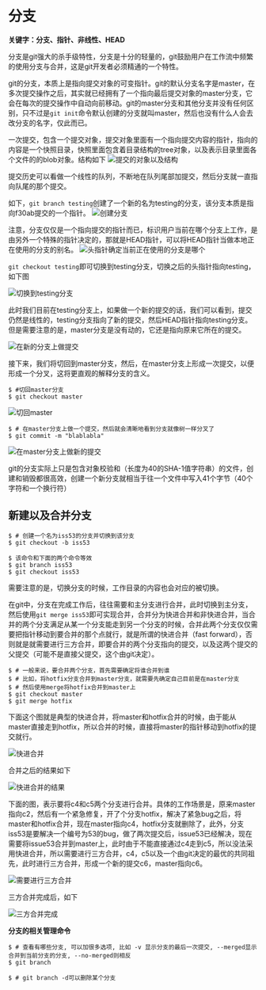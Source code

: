 # 分支

**关键字：分支、指针、非线性、HEAD**

分支是git强大的杀手级特性，分支是十分的轻量的，git鼓励用户在工作流中频繁的使用分支与合并，这是git开发者必须精通的一个特性。

git的分支，本质上是指向提交对象的可变指针。git的默认分支名字是master，在多次提交操作之后，其实就已经拥有了一个指向最后提交对象的master分支，它会在每次的提交操作中自动向前移动。git的master分支和其他分支并没有任何区别，只不过是`git init`命令默认创建的分支就叫master，然后也没有什么人会去改分支的名字，仅此而已。

一次提交，包含一个提交对象，提交对象里面有一个指向提交内容的指针，指向的内容是一个快照目录，快照里面包含着目录结构的tree对象，以及表示目录里面各个文件的的blob对象。结构如下
![提交的对象以及结构](https://progit.bootcss.com/images/commit-and-tree.png)

提交历史可以看做一个线性的队列，不断地在队列尾部加提交，然后分支就一直指向队尾的那个提交。


如下，`git branch testing`创建了一个新的名为testing的分支，该分支本质是指向f30ab提交的一个指针。
![创建分支](https://progit.bootcss.com/images/two-branches.png)

注意，分支仅仅是一个指向提交的指针而已，标识用户当前在哪个分支上工作，是由另外一个特殊的指针决定的，那就是HEAD指针，可以将HEAD指针当做本地正在使用的分支的别名。
![头指针确定当前正在使用的分支是哪个](https://progit.bootcss.com/images/head-to-master.png)

`git checkout testing`即可切换到testing分支，切换之后的头指针指向testing，如下图

![切换到testing分支](https://progit.bootcss.com/images/head-to-testing.png)

此时我们目前在testing分支上，如果做一个新的提交的话，我们可以看到，提交仍然是线性的，testing分支指向了新的提交，然后HEAD指针指向testing分支。但是需要注意的是，master分支是没有动的，它还是指向原来它所在的提交。

![在新的分支上做提交](https://progit.bootcss.com/images/advance-testing.png)

接下来，我们将切回到master分支，然后，在master分支上形成一次提交，以便形成一个分叉，这将更直观的解释分支的含义。
```
$ #切回master分支
$ git checkout master
```
![切回master](https://progit.bootcss.com/images/checkout-master.png)

```
$ # 在master分支上做一个提交，然后就会清晰地看到分支就像树一样分叉了
$ git commit -m "blablabla"
```
![在master分支上做新的提交](https://progit.bootcss.com/images/advance-master.png)

git的分支实际上只是包含对象校验和（长度为40的SHA-1值字符串）的文件，创建和销毁都很高效，创建一个新分支就相当于往一个文件中写入41个字节（40个字符和一个换行符）

## 新建以及合并分支

```
$ # 创建一个名为iss53的分支并切换到该分支
$ git checkout -b iss53

$ 该命令和下面的两个命令等效
$ git branch iss53
$ git checkout iss53
```
需要注意的是，切换分支的时候，工作目录的内容也会对应的被切换。

在git中，分支在完成工作后，往往需要和主分支进行合并，此时切换到主分支，然后使用`git merge iss53`即可实现合并，合并分为快进合并和非快进合并，当合并的两个分支满足从某一个分支能走到另一个分支的时候，合并此两个分支仅仅需要把指针移动到要合并的那个点就行，就是所谓的快进合并（fast forward），否则就是就需要进行三方合并，即要合并的两个分支指向的提交，以及这两个提交的父提交（可能不是直接父提交，这个由git决定）。

```
$ # 一般来说，要合并两个分支，首先需要确定将谁合并到谁
$ # 比如，将hotfix分支合并到master分支，就需要先确定自己目前是在master分支
$ # 然后使用merge将hotfix合并到master上
$ git checkout master
$ git merge hotfix
```

下面这个图就是典型的快进合并，将master和hotfix合并的时候，由于能从master直接走到hotfix，所以合并的时候，直接将master的指针移动到hotfix的提交就行。

![快进合并](https://progit.bootcss.com/images/basic-branching-4.png)

合并之后的结果如下

![快进合并的结果](https://progit.bootcss.com/images/basic-branching-5.png)


下面的图，表示要将c4和c5两个分支进行合并。具体的工作场景是，原来master指向c2，然后有一个紧急修复，开了个分支hotfix，解决了紧急bug之后，将master和hotfix合并，现在master指向c4，hotfix分支就删除了，此外，分支iss53是要解决一个编号为53的bug，做了两次提交后，issue53已经解决，现在需要将issue53合并到master上，此时由于不能直接通过c4走到c5，所以没法采用快进合并，所以需要进行三方合并，c4，c5以及一个由git决定的最优的共同祖先，此时进行三方合并，形成一个新的提交c6，master指向c6。

![需要进行三方合并](https://progit.bootcss.com/images/basic-merging-1.png)

三方合并完成后，如下

![三方合并完成](https://progit.bootcss.com/images/basic-merging-2.png)


**分支的相关管理命令**

```
$ # 查看有哪些分支, 可以加很多选项, 比如 -v 显示分支的最后一次提交, --merged显示合并到当前分支的分支, --no-merged则相反
$ git branch

$ # git branch -d可以删除某个分支
```
